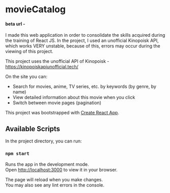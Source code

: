 # movieCatalog

#### beta url - 

I made this web application in order to consolidate the skills acquired during the training of React JS. In the project, I used an unofficial Kinopoisk API, which works VERY unstable, because of this, errors may occur during the viewing of this project.

This project uses the unofficial API of Kinopoisk - https://kinopoiskapiunofficial.tech/

On the site you can:
<ul> 
  <li>Search for movies, anime, TV series, etc. by keywords (by genre, by name)</li>
  <li>View detailed information about this movie when you click</li>
  <li>Switch between movie pages (pagination)</li>
</ul>


This project was bootstrapped with [Create React App](https://github.com/facebook/create-react-app).

## Available Scripts

In the project directory, you can run:

### `npm start`

Runs the app in the development mode.\
Open [http://localhost:3000](http://localhost:3000) to view it in your browser.

The page will reload when you make changes.\
You may also see any lint errors in the console.
